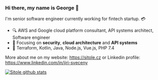 ### Hi there, my name is George 👋

I'm senior software engineer currently working for fintech startup. 💳 

- 🔍 AWS and Google cloud platform consultant, API systems architect, Software engineer
- 🎯 Focusing on **security**, **cloud architecture** and **API systems**
- 🎨 Terraform, Kotlin, Java, Node.js, Vue.js, PHP 7.4

More about me on my website: https://sitole.cz or Linkedin profile: https://www.linkedin.com/in/jiri-sveceny

[![Sitole github stats](https://github-readme-stats.vercel.app/api?username=sitole&count_private=true&show_icons=true&hide=stars)](https://github.com/sitole)
